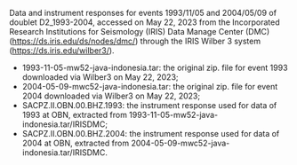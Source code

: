 Data and instrument responses for events 1993/11/05 and 2004/05/09 of doublet D2_1993-2004, accessed on May 22, 2023 from the Incorporated Research Institutions for Seismology (IRIS) Data Manage Center (DMC) (https://ds.iris.edu/ds/nodes/dmc/) through the IRIS Wilber 3 system (https://ds.iris.edu/wilber3/).
- 1993-11-05-mw52-java-indonesia.tar: the original zip. file for event 1993 downloaded via Wilber3 on May 22, 2023;
- 2004-05-09-mwc52-java-indonesia.tar: the original zip. file for event 2004 downloaded via Wilber3 on May 22, 2023;
- SACPZ.II.OBN.00.BHZ.1993: the instrument response used for data of 1993 at OBN, extracted from 1993-11-05-mw52-java-indonesia.tar/IRISDMC;
- SACPZ.II.OBN.00.BHZ.2004: the instrument response used for data of 2004 at OBN, extracted from 2004-05-09-mwc52-java-indonesia.tar/IRISDMC.
